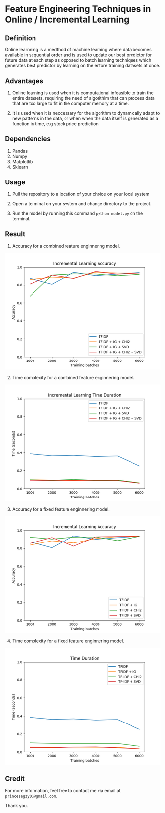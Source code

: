 # Feature Engineering Techniques in Online / Incremental Learning

## Definition
Online learnning is a medthod of machine learning where data becomes available in sequential order and is used to update our best predictor for future data at each step as opposed to batch learning techniques which generates best predictor by learning on the entore training datasets at once.

## Advantages
1. Online learning is used when it is computational infeasible to train the entire datasets, requiring the need of algorithim that can process data that are too large to fit in the computer memory at a time.

2. It is used when it is neccessary for the algorithm to dynamically adapt to new patterns in the data, or when when the data itself is generated as a function in time, e.g stock price prediction

## Dependencies
1. Pandas
2. Numpy
3. Matplotlib
4. Sklearn


## Usage
1. Pull the repository to a location of your choice on your local system

2. Open a terminal on your system and change directory to the project.

3. Run the model by running this command `python model.py` on the terminal.

## Result

1. Accuracy for a combined feature enginnering model.

<img src="result/combo_incremental_learning_accuracy.png">



2. Time complexity for a combined feature enginnering model.

<img src="result/combo_incremental_learning_time.png">



3. Accuracy for a fixed feature enginnering model.

<img src="result/individual_incremental_learning_accuracy.png">



4. Time complexity for a fixed feature enginnering model.

<img src="result/individual_incremental_learning_time.png">


## Credit

For more information, feel free to contact me via email at `princesegzy01@gmail.com`.

Thank you.